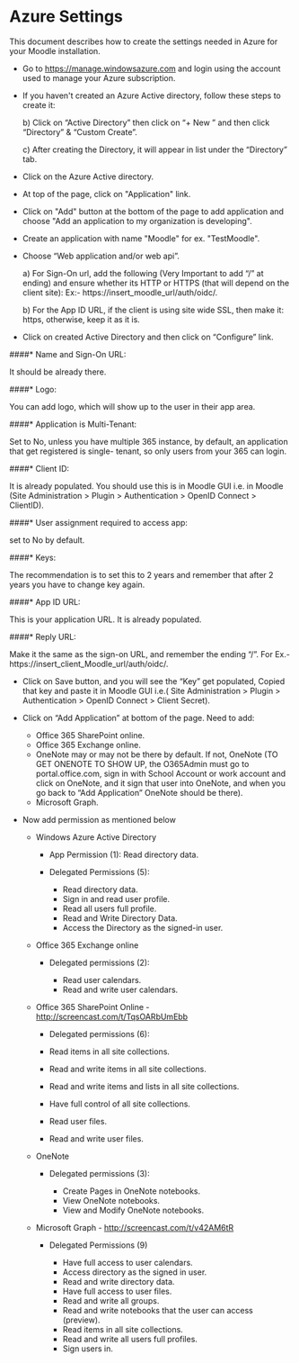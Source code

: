 Azure Settings
====================================

This document describes how to create the settings needed in Azure for your Moodle installation. 

* Go to https://manage.windowsazure.com and login using the account used to manage your Azure subscription.
   
* If you haven't created an Azure Active directory, follow these steps to create it:

   b) Click on “Active Directory” then click on “+ New ” and then click “Directory” & “Custom Create”.
   
   c) After creating the Directory, it will appear in list under the “Directory” tab.

* Click on the Azure Active directory.
* At top of the page, click on "Application" link.
* Click on "Add" button at the bottom of the page to add application and choose "Add an application to my organization is developing".
* Create an application with name "Moodle" for ex. "TestMoodle".
* Choose “Web application and/or web api”. 
  
   a) For Sign-On url, add the following (Very Important to add “/” at ending) and ensure whether its HTTP or HTTPS (that will depend on the client site): Ex:- https://insert_moodle_url/auth/oidc/.

   b) For the App ID URL, if the client is using site wide SSL, then make it: https, otherwise, keep it as it is.

*	Click on created Active Directory and then click on “Configure” link.

  ####* Name and Sign-On URL:
  
  It should be already there.

  ####* Logo:
 
  You can add logo, which will show up to the user in their app area.

  ####* Application is Multi-Tenant:

  Set to No, unless you have multiple 365 instance, by default, an application that get registered is single- tenant, so only users from your 365 can login. 

  ####*	Client ID:
  
  It is already populated. You should use this is in Moodle GUI i.e. in Moodle (Site Administration > Plugin > Authentication > OpenID Connect > ClientID).
  
  ####* User assignment required to access app:
      
  set to No by default.
  
  ####* Keys:
      
  The recommendation is to set this to 2 years and remember that after 2 years you have to change key again.
  
  ####* App ID URL:
  
  This is your application URL. It is already populated.

  ####* Reply URL: 

  Make it the same as the sign-on URL, and remember the ending “/”. For Ex.- https://insert_client_Moodle_url/auth/oidc/.

* Click on Save button, and you will see the “Key” get populated, Copied that key and paste it in Moodle GUI i.e.( Site Administration > Plugin > Authentication > OpenID Connect > Client Secret).

* Click on “Add Application” at bottom of the page. Need to add:

  *   Office 365 SharePoint online.
  * Office 365 Exchange online.
  * OneNote may or may not be there by default. If not, OneNote (TO GET ONENOTE TO SHOW UP, the O365Admin must go to     portal.office.com, sign in with School Account or work account and click on OneNote, and it sign that user into OneNote, and when you go back to “Add Application” OneNote should be there).
  * Microsoft Graph.
 
* Now add permission as mentioned below

  * Windows Azure Active Directory 

    * App Permission (1): Read directory data.
    * Delegated Permissions (5):
    
      * Read directory data.
      *	Sign in and read user profile.
      * Read all users full profile.
      * Read and Write Directory Data.
      *	Access the Directory as the signed-in user.
  
  * Office 365 Exchange online
   
    * Delegated permissions (2):
    
      * Read user calendars.
      * Read and write user calendars.
      
  * Office 365 SharePoint Online -  http://screencast.com/t/TqsOARbUmEbb
    
    *	Delegated permissions (6):

      * Read items in all site collections.
      * Read and write items in all site collections.
      * Read and write items and lists in all site collections.
      * Have full control of all site collections.
      * Read user files.
      * Read and write user files.
      
  * OneNote
  
    * Delegated permissions (3): 
    
      * Create Pages in OneNote notebooks.
      * View OneNote notebooks.
      * View and Modify OneNote notebooks.
      
  * Microsoft Graph - http://screencast.com/t/v42AM6tR
  
    * Delegated Permissions (9)
    
      * Have full access to user calendars.
      * Access directory as the signed in user.
      * Read and write directory data.
      * Have full access to user files. 
      * Read and write all groups.
      * Read and write notebooks that the user can access (preview).
      * Read items in all site collections.
      * Read and write all users full profiles.
      * Sign users in.
